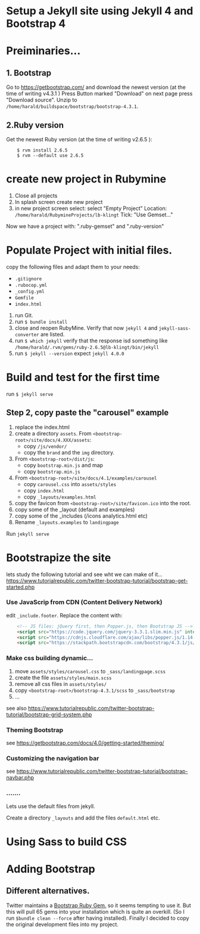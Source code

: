 # Setup a Jekyll site using Jekyll 4 and Bootstrap 4

# Preiminaries...
## 1. Bootstrap
Go to <https://getbootstrap.com/> and download the newest version (at the time of writing v4.3.1 )
Press Button marked "Download" on next page press "Download source".
Unzip to `/home/harald/buildspace/bootstrap/bootstrap-4.3.1`.

## 2.Ruby version
Get the newest Ruby version (at the time of writing v2.6.5 ):

        $ rvm install 2.6.5
        $ rvm --default use 2.6.5

# create new project in Rubymine
1. Close all projects 
2. In splash screen create new project
3. in new project screen select: 
      select "Empty Project"
      Location: `/home/harald/RubymineProjects/lb-klingt`
      Tick: "Use Gemset..."

Now we have a project with: ".ruby-gemset" and ".ruby-version"

# Populate Project with initial files.

copy the following files and adapt them to your needs:

- `.gitignore`
- `.rubocop.yml`
- `_config.yml`
- `Gemfile`
- `index.html`

1. run Git.
2. run `$ bundle install`
3. close and reopen RubyMine. Verify that now `jekyll 4` and `jekyll-sass-converter` are listed.
4. run `$ which jekyll` verify that the response isd something like
  `/home/harald/.rvm/gems/ruby-2.6.5@lb-klingt/bin/jekyll`
5. run `$ jekyll --version` expect  `jekyll 4.0.0`

# Build and test for the first time

run `$ jekyll serve`

## Step 2, copy paste the "carousel" example
1. replace the index.html 
2. create a directory `assets`. From `<bootstrap-root>/site/docs/4.XXX/assets`:
    - copy `/js/vendor/`
    - copy the `brand` and the `img` directory.
3. From `<bootstrap-root>/dist/js`:
    - copy `bootstrap.min.js` and map 
    - copy `bootstrap.min.js`
4. From `<bootstrap-root>/site/docs/4.1/examples/carousel`
    - copy `carousel.css` into `assets/styles`
    - copy `index.html`
    - copy `_layouts/examples.html`
5. copy the favicon from `<bootstrap-root>/site/favicon.ico` into the root.
6. copy some of the _layout (default and examples)
6. copy some of the _includes (/icons analytics.html etc)
8. Rename `_layouts.examples` to `landingpage`


Run `jekyll serve`


# Bootstrapize the site

lets study the following tutorial and see wht we can make of it...
<https://www.tutorialrepublic.com/twitter-bootstrap-tutorial/bootstrap-get-started.php>

### Use JavaScrip from CDN (Content Delivery Network)
edit  `_include.footer`. Replace the content with:
```html
    <!-- JS files: jQuery first, then Popper.js, then Bootstrap JS -->
    <script src="https://code.jquery.com/jquery-3.3.1.slim.min.js" integrity="sha384-q8i/X+965DzO0rT7abK41JStQIAqVgRVzpbzo5smXKp4YfRvH+8abtTE1Pi6jizo" crossorigin="anonymous"></script>
    <script src="https://cdnjs.cloudflare.com/ajax/libs/popper.js/1.14.7/umd/popper.min.js" integrity="sha384-UO2eT0CpHqdSJQ6hJty5KVphtPhzWj9WO1clHTMGa3JDZwrnQq4sF86dIHNDz0W1" crossorigin="anonymous"></script>
    <script src="https://stackpath.bootstrapcdn.com/bootstrap/4.3.1/js/bootstrap.min.js" integrity="sha384-JjSmVgyd0p3pXB1rRibZUAYoIIy6OrQ6VrjIEaFf/nJGzIxFDsf4x0xIM+B07jRM" crossorigin="anonymous"></script>
```
### Make css building dynamic...
1. move `assets/styles/carousel.css` to `_sass/landingpage.scss`
1. create the file  `assets/styles/main.scss`
2. remove all css files in `assets/styles/`
3. copy `<bootstrap-root>/bootstrap-4.3.1/scss` to `_sass/bootstrap`
5. ...

see also <https://www.tutorialrepublic.com/twitter-bootstrap-tutorial/bootstrap-grid-system.php>

### Theming Bootstrap
see <https://getbootstrap.com/docs/4.0/getting-started/theming/>


### Customizing the navigation bar
see <https://www.tutorialrepublic.com/twitter-bootstrap-tutorial/bootstrap-navbar.php> 
### .......

Lets use the default files from jekyll.

Create a directory `_layouts` and add the files `default.html` etc.

# Using Sass to build CSS



# Adding Bootstrap
## Different alternatives.
Twitter maintains a [Bootstrap Ruby Gem.](https://github.com/twbs/bootstrap-rubygem) so it seems tempting to use it.
But this will pull 65 gems into your installation which is quite an overkill. (So I run `$bundle clean --force` after 
having installed).
Finally I decided to copy the original development files into my project.









